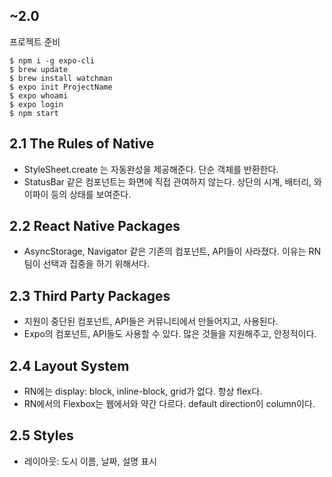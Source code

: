 ## ~2.0

프로젝트 준비

```
$ npm i -g expo-cli
$ brew update
$ brew install watchman
$ expo init ProjectName
$ expo whoami
$ expo login
$ npm start
```

## 2.1 The Rules of Native

- StyleSheet.create 는 자동완성을 제공해준다. 단순 객체를 반환한다.
- StatusBar 같은 컴포넌트는 화면에 직접 관여하지 않는다. 상단의 시계, 배터리, 와이파이 등의 상태를 보여준다.

## 2.2 React Native Packages

- AsyncStorage, Navigator 같은 기존의 컴포넌트, API들이 사라졌다. 이유는 RN 팀이 선택과 집중을 하기 위해서다.

## 2.3 Third Party Packages

- 지원이 중단된 컴포넌트, API들은 커뮤니티에서 만들어지고, 사용된다.
- Expo의 컴포넌트, API들도 사용할 수 있다. 많은 것들을 지원해주고, 안정적이다.

## 2.4 Layout System

- RN에는 display: block, inline-block, grid가 없다. 항상 flex다.
- RN에서의 Flexbox는 웹에서와 약간 다르다. default direction이 column이다.

## 2.5 Styles

- 레이아웃: 도시 이름, 날짜, 설명 표시
